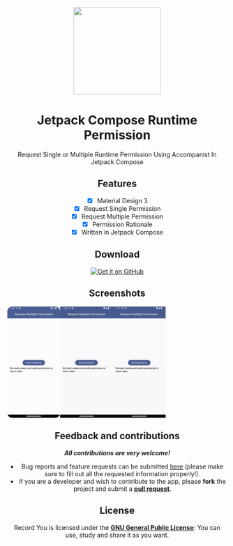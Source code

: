 <!-- ---------- Header ---------- -->
<div align="center">
  <img width="200" height="200"src="fastlane/metadata/android/en-US/images/icon.png">
  <h1>Jetpack Compose Runtime Permission</h1>
<p>Request Single or Multiple Runtime Permission Using Accompanist In Jetpack Compose</p>

<!-- ---------- Description ---------- -->
## Features

- [x] Material Design 3
- [x] Request Single Permission
- [X] Request Multiple Permission
- [X] Permission Rationale
- [X] Written in Jetpack Compose

<!-- ---------- Download ---------- -->
## Download

<div>

[<img src="https://raw.githubusercontent.com/vadret/android/master/assets/get-github.png" alt="Get it on GitHub" height="80">](https://github.com/chiragthummar/JetpackComposeRequestPermissions/releases)

</div>

<!-- ---------- Screenshots ---------- -->
## Screenshots
<div style="display: flex">
  <img src="app/screenshots/screen.png" width="24%">
  <img src="app/screenshots/all_permission_-given.gif" width="24%">
  <img src="app/screenshots/permission_denied.gif" width="24%">
</div>

<!-- ---------- Contribution ---------- -->
## Feedback and contributions
***All contributions are very welcome!***

* Bug reports and feature requests can be submitted [here](https://github.com/chiragthummar/JetpackComposeRequestPermissions/issues) (please make sure to fill out all the requested information properly!).
* If you are a developer and wish to contribute to the app, please **fork** the project and submit a [**pull request**](https://help.github.com/articles/about-pull-requests/).

## License

Record You is licensed under the [**GNU General Public License**](https://www.gnu.org/licenses/gpl.html): You can use, study and share it as you want.
